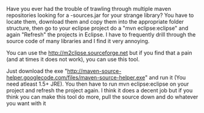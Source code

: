 Have you ever had the trouble of trawling through multiple maven repositories looking for a -sources.jar for your strange library? You have to locate them, download them and copy them into the appropriate folder structure, then go to your eclipse project do a "mvn eclipse:eclipse" and again "Refresh" the projects in Eclipse. I have to frequently drill through the source code of many libraries and I find it very annoying.

You can use the http://m2clipse.sourceforge.net but if you find that a pain (and at times it does not work), you can use this tool.

Just download the exe "http://maven-source-helper.googlecode.com/files/maven-source-helper.exe" and run it (You need atleast 1.5+ JRE). You then have to run mvn eclipse:eclipse on your project and refresh the project again. I think it does a decent job but if you think you can make this tool do more, pull the source down and do whatever you want with it